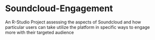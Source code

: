 # Soundcloud-Engagement
An R-Studio Project assessing the aspects of Soundcloud and how particular users can take utilize the platform in specific ways to engage more with their targeted audience
